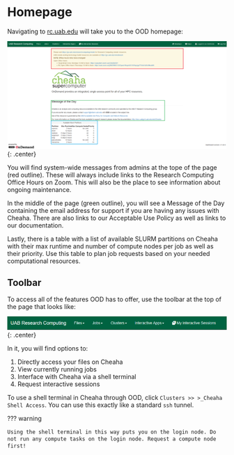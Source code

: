 # Homepage

Navigating to [rc.uab.edu](https://rc.uab.edu) will take you to the OOD homepage:

![!Landing page for Open OnDemand](images/ood_homepage.png){: .center}

You will find system-wide messages from admins at the tope of the page (red outline). These will always include links to the Research Computing Office Hours on Zoom. This will also be the place to see information about ongoing maintenance.

In the middle of the page (green outline), you will see a Message of the Day containing the email address for support if you are having any issues with Cheaha. There are also links to our Acceptable Use Policy as well as links to our documentation.

Lastly, there is a table with a list of available SLURM partitions on Cheaha with their max runtime and number of compute nodes per job as well as their priority. Use this table to plan job requests based on your needed computational resources.

## Toolbar

To access all of the features OOD has to offer, use the toolbar at the top of the page that looks like:

![!image](images/ood_toolbar.png){: .center}

In it, you will find options to:

1. Directly access your files on Cheaha
2. View currently running jobs
3. Interface with Cheaha via a shell terminal
4. Request interactive sessions

To use a shell terminal in Cheaha through OOD, click `Clusters >> >_Cheaha Shell Access`. You can use this exactly like a standard `ssh` tunnel.

??? warning

    Using the shell terminal in this way puts you on the login node. Do not run any compute tasks on the login node. Request a compute node first!
